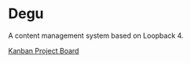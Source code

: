 # Degu

A content management system based on Loopback 4.

[Kanban Project Board](https://github.com/bradharms/degu/projects/2)
